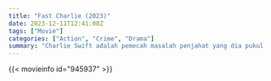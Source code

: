 ```yaml
---
title: "Fast Charlie (2023)"
date: 2023-12-11T12:41:08Z
tags: ["Movie"]
categories: ["Action", "Crime", "Drama"]
summary: "Charlie Swift adalah pemecah masalah penjahat yang dia pukul kehilangan kepalanya dan Charlie hanya akan dibayar jika mayatnya dapat diidentifikasi. Masukkan Marcie Kramer, mantan istri korban dan seorang wanita dengan semua keterampilan yang dibutuhkan Charlie."
---
```


<mux-player stream-type="on-demand"
src="https://kp3d-my.sharepoint.com/personal/ryoo_kp3d_onmicrosoft_com/_layouts/15/download.aspx?share=EXIRi-dNkz9BmwqNvCI97ZAB5y_YSjlnNTBrMesuerL1Cg" prefer-playback="mse" controls>

</mux-player>


{{< movieinfo id="945937" >}}

<script src="https://cdn.jsdelivr.net/npm/@mux/mux-player"></script>

 <script type="application/ld+json ">
{
"@context": "https://schema.org/",
"@type": "VideoObject",
"name": "Fast Charlie",
"contentUrl": "https://stream.mux.com/bkPlWgV5r9vBoYar6qQU3IogJAjY1VWTQJMqAZDAO3g.m3u8",
"thumbnailUrl": "https://www.themoviedb.org/t/p/original/nTajLiBmxvajfiU3lX4Y4V9wxTm.jpg?width=314&fit_mode=preserve&time=25",
"uploadDate": "2023-12-11T12:41:08Z",
}

</script>